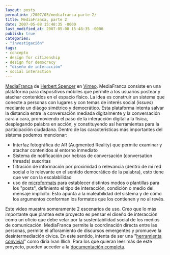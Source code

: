 ```yaml
---
layout: posts
permalink: /2007/05/mediafranca-parte-2/
title: MediaFranca, parte 2
date: 2007-05-08 15:48:35 -0000
last_modified_at: 2007-05-08 15:48:35 -0000
publish: true
categories:
- "investigación"
tags:
- concepto
- design for citizenship
- design for democracy
- "diseño de interacción"
- social interaction
---
```

  
[MediaFranca](http://vimeo.com/1464012) de [Herbert Spencer](http://vimeo.com/hspencer) en [Vimeo](http://vimeo.com). MediaFranca consiste en una plataforma para dispositivos móbiles que permite a los usuarios postear y atachar contenidos en el espacio fí­sico. La idea es construir un sistema que conecte a personas con lugares y con temas de interés social (_issues_) mediante un diáogo simétrico y democrático. Esta plataforma intenta salvar la distancia entre la conversación mediada digitalmente y la conversación cara a cara, promoviendo el paso de la interacción digital a la fí­sica, desplegando palabra en acción, y constituyendo así­ herramientas para la participación ciudadana. Dentro de las caracterí­sticas más importantes del sistema podemos mencionar:

* Interfaz fotográfica de AR (Augmented Reality) que permite examinar y atachar contenidos al entorno inmediato
* Sistema de notificación por hebras de conversación (conversation threads) suscritas
* filtración de información por proximidad o relevancia (dentro de mi red social o lo relevante en el sentido democrático de la palabra), esto tiene que ver con la escalabilidad
* uso de [microformats](http://en.wikipedia.org/wiki/Microformat) para establecer distintos modos o plantillas para los "posts", definiento el tipo de interacción, condición o medio del mensaje implí­cito. Esto apunta a la maleabilidad del sistema y de cómo los argumentos conforman los formatos que los contienen y no al revés.

Este video muestra someramente 2 escenarios de uso. Creo que lo más importante que plantea este proyecto es pensar el diseño de interacción como un oficio que debe velar por la sustentabilidad social de los medios de comunicación. MediaFranca permite la coordinación directa entre las personas, permite el afloramiento de discursos emergentes y promueve la desintermediación cí­vica. En este sentido, intenta de ser una "[herramienta convivial](http://opencollector.org/history/homebrew/tools.html)" como dirí­a Ivan Illich. Para los que quieran leer más de este proyecto, pueden acceder a la [documentación completa](http://www.herbertspencer.net/thesis/).

